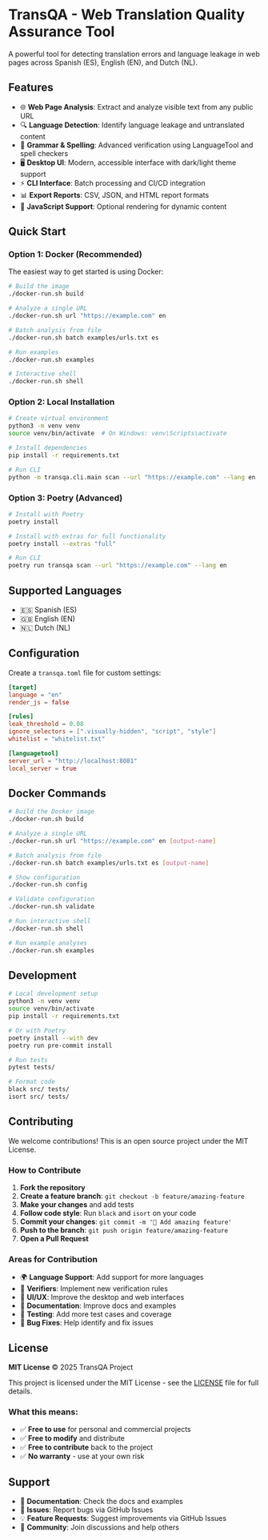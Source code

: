# TransQA - Web Translation Quality Assurance Tool

A powerful tool for detecting translation errors and language leakage in web pages across Spanish (ES), English (EN), and Dutch (NL).

## Features

- 🌐 **Web Page Analysis**: Extract and analyze visible text from any public URL
- 🔍 **Language Detection**: Identify language leakage and untranslated content
- 📝 **Grammar & Spelling**: Advanced verification using LanguageTool and spell checkers
- 🖥️ **Desktop UI**: Modern, accessible interface with dark/light theme support
- ⚡ **CLI Interface**: Batch processing and CI/CD integration
- 📊 **Export Reports**: CSV, JSON, and HTML report formats
- 🚀 **JavaScript Support**: Optional rendering for dynamic content

## Quick Start

### Option 1: Docker (Recommended)

The easiest way to get started is using Docker:

```bash
# Build the image
./docker-run.sh build

# Analyze a single URL
./docker-run.sh url "https://example.com" en

# Batch analysis from file
./docker-run.sh batch examples/urls.txt es

# Run examples
./docker-run.sh examples

# Interactive shell
./docker-run.sh shell
```

### Option 2: Local Installation

```bash
# Create virtual environment
python3 -m venv venv
source venv/bin/activate  # On Windows: venv\Scripts\activate

# Install dependencies
pip install -r requirements.txt

# Run CLI
python -m transqa.cli.main scan --url "https://example.com" --lang en
```

### Option 3: Poetry (Advanced)

```bash
# Install with Poetry
poetry install

# Install with extras for full functionality
poetry install --extras "full"

# Run CLI
poetry run transqa scan --url "https://example.com" --lang en
```

## Supported Languages

- 🇪🇸 Spanish (ES)
- 🇬🇧 English (EN)  
- 🇳🇱 Dutch (NL)

## Configuration

Create a `transqa.toml` file for custom settings:

```toml
[target]
language = "en"
render_js = false

[rules]
leak_threshold = 0.08
ignore_selectors = [".visually-hidden", "script", "style"]
whitelist = "whitelist.txt"

[languagetool]
server_url = "http://localhost:8081"
local_server = true
```

## Docker Commands

```bash
# Build the Docker image
./docker-run.sh build

# Analyze a single URL
./docker-run.sh url "https://example.com" en [output-name]

# Batch analysis from file  
./docker-run.sh batch examples/urls.txt es [output-name]

# Show configuration
./docker-run.sh config

# Validate configuration
./docker-run.sh validate

# Run interactive shell
./docker-run.sh shell

# Run example analyses
./docker-run.sh examples
```

## Development

```bash
# Local development setup
python3 -m venv venv
source venv/bin/activate
pip install -r requirements.txt

# Or with Poetry
poetry install --with dev
poetry run pre-commit install

# Run tests
pytest tests/

# Format code
black src/ tests/
isort src/ tests/
```

## Contributing

We welcome contributions! This is an open source project under the MIT License.

### How to Contribute

1. **Fork the repository**
2. **Create a feature branch**: `git checkout -b feature/amazing-feature`
3. **Make your changes** and add tests
4. **Follow code style**: Run `black` and `isort` on your code
5. **Commit your changes**: `git commit -m '🚀 Add amazing feature'`
6. **Push to the branch**: `git push origin feature/amazing-feature`
7. **Open a Pull Request**

### Areas for Contribution

- 🌍 **Language Support**: Add support for more languages
- 🔧 **Verifiers**: Implement new verification rules
- 🎨 **UI/UX**: Improve the desktop and web interfaces
- 📖 **Documentation**: Improve docs and examples
- 🧪 **Testing**: Add more test cases and coverage
- 🐛 **Bug Fixes**: Help identify and fix issues

## License

**MIT License** © 2025 TransQA Project

This project is licensed under the MIT License - see the [LICENSE](LICENSE) file for full details.

### What this means:
- ✅ **Free to use** for personal and commercial projects
- ✅ **Free to modify** and distribute
- ✅ **Free to contribute** back to the project
- ✅ **No warranty** - use at your own risk

## Support

- 📖 **Documentation**: Check the docs and examples
- 🐛 **Issues**: Report bugs via GitHub Issues
- 💡 **Feature Requests**: Suggest improvements via GitHub Issues
- 🤝 **Community**: Join discussions and help others
